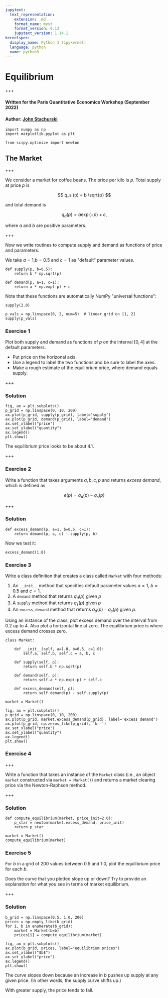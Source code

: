 ```yaml
---
jupytext:
  text_representation:
    extension: .md
    format_name: myst
    format_version: 0.13
    jupytext_version: 1.14.1
kernelspec:
  display_name: Python 3 (ipykernel)
  language: python
  name: python3
---
```


# Equilibrium

+++

#### Written for the Paris Quantitative Economics Workshop (September 2022)
#### Author: [John Stachurski](http://johnstachurski.net/)

```{code-cell} ipython3
import numpy as np
import matplotlib.pyplot as plt

from scipy.optimize import newton
```

## The Market


+++

We consider a market for coffee beans.  The price per kilo is $p$.  Total supply at price $p$ is

$$ q_s (p) = b \sqrt{p} $$

and total demand is 

$$ q_d (p) = a \exp(-p) + c, $$

where $a$ and $b$ are positive parameters.

+++

Now we write routines to compute supply and demand as functions of price and parameters.

We take $a=1$,$b=0.5$ and $c=1$ as "default" parameter values.

```{code-cell} ipython3
def supply(p, b=0.5):
    return b * np.sqrt(p)

def demand(p, a=1, c=1):
    return a * np.exp(-p) + c
```

Note that these functions are automatically NumPy "universal functions":

```{code-cell} ipython3
supply(2.0)
```

```{code-cell} ipython3
p_vals = np.linspace(0, 2, num=5)  # linear grid on [1, 2]
supply(p_vals)
```

### Exercise 1

Plot both supply and demand as functions of $p$ on the interval $[0, 4]$ at the default parameters.

* Put price on the horizonal axis.  
* Use a legend to label the two functions and be sure to label the axes.  
* Make a rough estimate of the equilibrium price, where demand equals supply.

+++

### Solution

```{code-cell} ipython3
fig, ax = plt.subplots()
p_grid = np.linspace(0, 10, 200)
ax.plot(p_grid, supply(p_grid), label='supply')
ax.plot(p_grid, demand(p_grid), label='demand')
ax.set_xlabel("price")
ax.set_ylabel("quantity")
ax.legend()
plt.show()
```

The equilibrium price looks to be about 4.1.

+++

### Exercise 2

Write a function that takes arguments $a, b, c, p$ and returns *excess demand*, which is defined as

$$ e(p) = q_d(p) - q_s(p) $$

+++

### Solution

```{code-cell} ipython3
def excess_demand(p, a=1, b=0.5, c=1):
    return demand(p, a, c) - supply(p, b)
```

Now we test it:

```{code-cell} ipython3
excess_demand(1.0)
```

### Exercise 3

Write a class definition that creates a class called `Market` with four methods:

1. An `__init__` method that specifies default parameter values $a=1$, $b=0.5$ and $c=1$.
2. A `demand` method that returns $q_d(p)$ given $p$
3. A `supply` method that returns $q_s(p)$ given $p$
4. An `excess_demand` method that returns $q_d(p) - q_s(p)$ given $p$. 

Using an instance of the class, plot excess demand over the interval from $0.2$ up to $4$.  Also plot a horizontal line at zero.  The equilibrium price is where excess demand crosses zero.

```{code-cell} ipython3
class Market:
    
    def __init__(self, a=1.0, b=0.5, c=1.0):
        self.a, self.b, self.c = a, b, c
        
    def supply(self, p):
        return self.b * np.sqrt(p)
    
    def demand(self, p):
        return self.a * np.exp(-p) + self.c
    
    def excess_demand(self, p):
        return self.demand(p) - self.supply(p)
```

```{code-cell} ipython3
market = Market()

fig, ax = plt.subplots()
p_grid = np.linspace(0, 10, 200)
ax.plot(p_grid, market.excess_demand(p_grid), label='excess demand')
ax.plot(p_grid, np.zeros_like(p_grid), 'k--')
ax.set_xlabel("price")
ax.set_ylabel("quantity")
ax.legend()
plt.show()
```

### Exercise 4

+++

Write a function that takes an instance of the `Market` class (i.e., an object `market` constructed via `market = Market()`) and returns a market clearing price via the Newton-Raphson method.

+++

### Solution

```{code-cell} ipython3
def compute_equilibrium(market, price_init=2.0):
    p_star = newton(market.excess_demand, price_init)
    return p_star
```

```{code-cell} ipython3
market = Market()
compute_equilibrium(market)
```

### Exercise 5

For $b$ in a grid of 200 values between 0.5 and 1.0, plot the equilibrium price for each $b$.

Does the curve that you plotted slope up or down?  Try to provide an explanation for what you see in terms of market equilibrium.

+++

### Solution

```{code-cell} ipython3
b_grid = np.linspace(0.5, 1.0, 200)
prices = np.empty_like(b_grid)
for i, b in enumerate(b_grid):
    market = Market(b=b)
    prices[i] = compute_equilibrium(market)
```

```{code-cell} ipython3
fig, ax = plt.subplots()
ax.plot(b_grid, prices, label="equilibrium prices")
ax.set_xlabel("$b$")
ax.set_ylabel("price")
ax.legend()
plt.show()
```

The curve slopes down because an increase in $b$ pushes up supply at any given price.  (In other words, the supply curve shifts up.)  

With greater supply, the price tends to fall.

```{code-cell} ipython3

```
